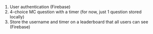 1. User authentication (Firebase)
2. 4-choice MC question with a timer (for now, just 1 question stored locally)
3. Store the username and timer on a leaderboard that all users can see (Firebase)
